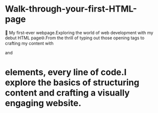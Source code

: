 # Walk-through-your-first-HTML-page
🚀 My first-ever webpage.Exploring the world of web development with my debut HTML page🌐.From the thrill of typing out those opening <html> tags to crafting my content with <p> and <h1> elements, every line of code.I explore the basics of structuring content and crafting a visually engaging website.

